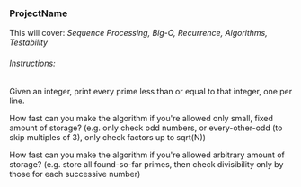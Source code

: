 ### ProjectName

This will cover: *Sequence Processing, Big-O, Recurrence, Algorithms, Testability*

###### Instructions:

Given an integer, print every prime less than or equal to that integer, one per line.

How fast can you make the algorithm if you're allowed only small, fixed amount of storage?  (e.g. only check odd numbers, or every-other-odd (to skip multiples of 3), only check factors up to sqrt(N))

How fast can you make the algorithm if you're allowed arbitrary amount of storage?  (e.g. store all found-so-far primes, then check divisibility only by those for each successive number)
